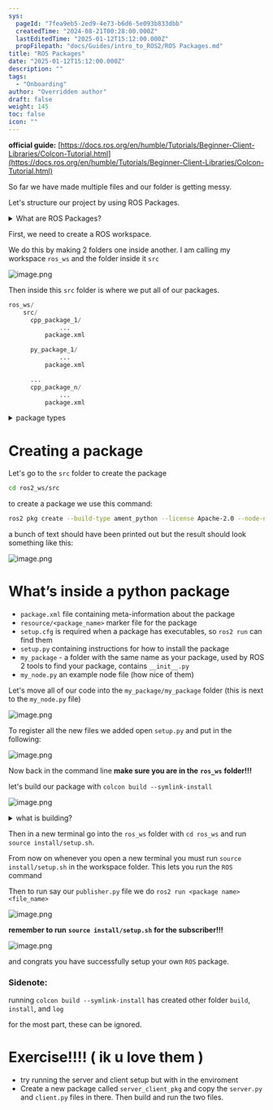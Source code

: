 ```yaml
---
sys:
  pageId: "7fea9eb5-2ed9-4e73-b6d6-5e093b833dbb"
  createdTime: "2024-08-21T00:28:00.000Z"
  lastEditedTime: "2025-01-12T15:12:00.000Z"
  propFilepath: "docs/Guides/intro_to_ROS2/ROS Packages.md"
title: "ROS Packages"
date: "2025-01-12T15:12:00.000Z"
description: ""
tags:
  - "Onboarding"
author: "Overridden author"
draft: false
weight: 145
toc: false
icon: ""
---
```


**official guide:** [https://docs.ros.org/en/humble/Tutorials/Beginner-Client-Libraries/Colcon-Tutorial.html](https://docs.ros.org/en/humble/Tutorials/Beginner-Client-Libraries/Colcon-Tutorial.html)

So far we have made multiple files and our folder is getting messy.

Let's structure our project by using ROS Packages.

<details>

<summary>What are ROS Packages?</summary>

ROS Packages are, as the name implies, packages of code that are highly sharable between ROS developers.

They consist of a folder, `package.xml` file, and source code

```python
      cpp_package_1/
		      ... imagine much code files here ..
          package.xml
```

</details>

First, we need to create a ROS workspace.

We do this by making 2 folders one inside another. I am calling my workspace `ros_ws` and the folder inside it `src`

![image.png](https://prod-files-secure.s3.us-west-2.amazonaws.com/d518164a-d88e-44d1-a4ee-3adb3bd8bce0/70706947-fd18-4537-a67b-e12946812d31/image.png?X-Amz-Algorithm=AWS4-HMAC-SHA256&X-Amz-Content-Sha256=UNSIGNED-PAYLOAD&X-Amz-Credential=ASIAZI2LB466QUGLOKAC%2F20250415%2Fus-west-2%2Fs3%2Faws4_request&X-Amz-Date=20250415T132047Z&X-Amz-Expires=3600&X-Amz-Security-Token=IQoJb3JpZ2luX2VjEKX%2F%2F%2F%2F%2F%2F%2F%2F%2F%2FwEaCXVzLXdlc3QtMiJHMEUCIQCzW7sZL2PvcbjhlAOrV2TsH%2BQbid%2BqxbsPVxiRUPHV9gIgfSGSBbm0c00Nn3xyizmpl1jsPihXfjMEP4Bu7XB4sIIq%2FwMILhAAGgw2Mzc0MjMxODM4MDUiDIwSGy5Gg%2BN2dCoudyrcA5bbI17E14Z7O4oDNdiBy7tJ4eGoF4n1xEnkdawBl7EhPrfYYV5DboZYmfYQxrWaneo9mRz%2FODIKz4Wm96lYC6087A63J8r1OtTWS7pvbHL5Xwa48%2Bv4qArS%2FYxuo1GWHzhKOWFfCC%2B%2BHPJFpgoOHX7aHhAH8e0i313Rbgon%2Fp3b3Qtf2GcA5A%2FHogRtdLM8HMRhSqvf5XgYog1OMmYD%2BYYvYxq9h9pkCDlr1BLzk%2BKt4Bc%2FvL29tFvj9EGA6eJhkC8YpGTMFJH4Th3re2mi8OTMmYKjnSliK6KVXJcXatTVmImxbHtar33umXVbXNZ2uvwaElyFD7M5GszagiUOSObdEG1RqzxukOr%2BhgXXbyqsHNaIqf3JQZtoupYN%2FNBc5dBNGx6Bx9w8cagm1qg0A6xKgE59hxoWBOQr%2FwZv1135qpb9LiRAzY4iOfZcDj16oL8G%2BoblKqD2w%2FzjHrRCZPi21%2FnekXh1Gi%2F968QNi9eJRSSjdDXOpQFSXWrfOW3LHsADk4KmYnljE4u7GgwFbzaTWL%2Bf78HyGtDT5bRTXxuUqBXxKcMjHgofoEnST%2F3LCJspMh3NOknmUcV6vVVIgrccO9dufKRAK%2FM%2BhLU%2FqudBD5c9aan8Oh4hpE0BMPKk%2Bb8GOqUBVMaRRE6CX%2BFt2yG0ZnP2lA8QPFVP8ucFw0UY1c3wE7t6hDEEmmE7Q%2Bt%2Br17mjPyHa%2FIxWdD4KOIJDyVlB3mKgXM%2F349ykn15UK1Od%2BXho2JQ1YtMxsu9HitO9SY74rLyomPr37bwFtCBIkYu5FxgJsqgnQnuqgBr43E1bk6faqP7xdfW1sI6F9s4qsOlJIc74w%2FGFE594lDBBKg3%2BZYp8XZzftgk&X-Amz-Signature=2b83335f0171e375ebec8c6fd1d974843eabfa186f32578848711232d633ede9&X-Amz-SignedHeaders=host&x-id=GetObject)

Then inside this `src` folder is where we put all of our packages.

```python
ros_ws/
    src/
      cpp_package_1/
		      ...
          package.xml

      py_package_1/
		      ...
          package.xml

      ...
      cpp_package_n/
		      ...
          package.xml

```

<details>

<summary>package types</summary>

packages can be either `C++` or python.

the intern file structure is different for each but for this guide we will stick to creating python packages

</details>

# Creating a package

Let's go to the `src` folder to create the package

```bash
cd ros2_ws/src
```

to create a package we use this command:

```bash
ros2 pkg create --build-type ament_python --license Apache-2.0 --node-name my_node my_package
```

a bunch of text should have been printed out but the result should look something like this:

![image.png](https://prod-files-secure.s3.us-west-2.amazonaws.com/d518164a-d88e-44d1-a4ee-3adb3bd8bce0/e6cf1e3f-8512-4a3e-b131-079f800bf3e8/image.png?X-Amz-Algorithm=AWS4-HMAC-SHA256&X-Amz-Content-Sha256=UNSIGNED-PAYLOAD&X-Amz-Credential=ASIAZI2LB466QUGLOKAC%2F20250415%2Fus-west-2%2Fs3%2Faws4_request&X-Amz-Date=20250415T132047Z&X-Amz-Expires=3600&X-Amz-Security-Token=IQoJb3JpZ2luX2VjEKX%2F%2F%2F%2F%2F%2F%2F%2F%2F%2FwEaCXVzLXdlc3QtMiJHMEUCIQCzW7sZL2PvcbjhlAOrV2TsH%2BQbid%2BqxbsPVxiRUPHV9gIgfSGSBbm0c00Nn3xyizmpl1jsPihXfjMEP4Bu7XB4sIIq%2FwMILhAAGgw2Mzc0MjMxODM4MDUiDIwSGy5Gg%2BN2dCoudyrcA5bbI17E14Z7O4oDNdiBy7tJ4eGoF4n1xEnkdawBl7EhPrfYYV5DboZYmfYQxrWaneo9mRz%2FODIKz4Wm96lYC6087A63J8r1OtTWS7pvbHL5Xwa48%2Bv4qArS%2FYxuo1GWHzhKOWFfCC%2B%2BHPJFpgoOHX7aHhAH8e0i313Rbgon%2Fp3b3Qtf2GcA5A%2FHogRtdLM8HMRhSqvf5XgYog1OMmYD%2BYYvYxq9h9pkCDlr1BLzk%2BKt4Bc%2FvL29tFvj9EGA6eJhkC8YpGTMFJH4Th3re2mi8OTMmYKjnSliK6KVXJcXatTVmImxbHtar33umXVbXNZ2uvwaElyFD7M5GszagiUOSObdEG1RqzxukOr%2BhgXXbyqsHNaIqf3JQZtoupYN%2FNBc5dBNGx6Bx9w8cagm1qg0A6xKgE59hxoWBOQr%2FwZv1135qpb9LiRAzY4iOfZcDj16oL8G%2BoblKqD2w%2FzjHrRCZPi21%2FnekXh1Gi%2F968QNi9eJRSSjdDXOpQFSXWrfOW3LHsADk4KmYnljE4u7GgwFbzaTWL%2Bf78HyGtDT5bRTXxuUqBXxKcMjHgofoEnST%2F3LCJspMh3NOknmUcV6vVVIgrccO9dufKRAK%2FM%2BhLU%2FqudBD5c9aan8Oh4hpE0BMPKk%2Bb8GOqUBVMaRRE6CX%2BFt2yG0ZnP2lA8QPFVP8ucFw0UY1c3wE7t6hDEEmmE7Q%2Bt%2Br17mjPyHa%2FIxWdD4KOIJDyVlB3mKgXM%2F349ykn15UK1Od%2BXho2JQ1YtMxsu9HitO9SY74rLyomPr37bwFtCBIkYu5FxgJsqgnQnuqgBr43E1bk6faqP7xdfW1sI6F9s4qsOlJIc74w%2FGFE594lDBBKg3%2BZYp8XZzftgk&X-Amz-Signature=90d85fdefa7a7c3d0dcf746c3b884f806937043a303aa66e239dc12047297d37&X-Amz-SignedHeaders=host&x-id=GetObject)

# What’s inside a python package

- `package.xml` file containing meta-information about the package
- `resource/<package_name>` marker file for the package
- `setup.cfg` is required when a package has executables, so `ros2 run` can find them
- `setup.py` containing instructions for how to install the package
- `my_package` - a folder with the same name as your package, used by ROS 2 tools to find your package, contains `__init__.py`
- `my_node.py` an example node file (how nice of them)

Let's move all of our code into the `my_package/my_package` folder (this is next to the `my_node.py` file)

![image.png](https://prod-files-secure.s3.us-west-2.amazonaws.com/d518164a-d88e-44d1-a4ee-3adb3bd8bce0/9ce58f11-0da9-4d3e-b86d-506a9685d378/image.png?X-Amz-Algorithm=AWS4-HMAC-SHA256&X-Amz-Content-Sha256=UNSIGNED-PAYLOAD&X-Amz-Credential=ASIAZI2LB466QUGLOKAC%2F20250415%2Fus-west-2%2Fs3%2Faws4_request&X-Amz-Date=20250415T132047Z&X-Amz-Expires=3600&X-Amz-Security-Token=IQoJb3JpZ2luX2VjEKX%2F%2F%2F%2F%2F%2F%2F%2F%2F%2FwEaCXVzLXdlc3QtMiJHMEUCIQCzW7sZL2PvcbjhlAOrV2TsH%2BQbid%2BqxbsPVxiRUPHV9gIgfSGSBbm0c00Nn3xyizmpl1jsPihXfjMEP4Bu7XB4sIIq%2FwMILhAAGgw2Mzc0MjMxODM4MDUiDIwSGy5Gg%2BN2dCoudyrcA5bbI17E14Z7O4oDNdiBy7tJ4eGoF4n1xEnkdawBl7EhPrfYYV5DboZYmfYQxrWaneo9mRz%2FODIKz4Wm96lYC6087A63J8r1OtTWS7pvbHL5Xwa48%2Bv4qArS%2FYxuo1GWHzhKOWFfCC%2B%2BHPJFpgoOHX7aHhAH8e0i313Rbgon%2Fp3b3Qtf2GcA5A%2FHogRtdLM8HMRhSqvf5XgYog1OMmYD%2BYYvYxq9h9pkCDlr1BLzk%2BKt4Bc%2FvL29tFvj9EGA6eJhkC8YpGTMFJH4Th3re2mi8OTMmYKjnSliK6KVXJcXatTVmImxbHtar33umXVbXNZ2uvwaElyFD7M5GszagiUOSObdEG1RqzxukOr%2BhgXXbyqsHNaIqf3JQZtoupYN%2FNBc5dBNGx6Bx9w8cagm1qg0A6xKgE59hxoWBOQr%2FwZv1135qpb9LiRAzY4iOfZcDj16oL8G%2BoblKqD2w%2FzjHrRCZPi21%2FnekXh1Gi%2F968QNi9eJRSSjdDXOpQFSXWrfOW3LHsADk4KmYnljE4u7GgwFbzaTWL%2Bf78HyGtDT5bRTXxuUqBXxKcMjHgofoEnST%2F3LCJspMh3NOknmUcV6vVVIgrccO9dufKRAK%2FM%2BhLU%2FqudBD5c9aan8Oh4hpE0BMPKk%2Bb8GOqUBVMaRRE6CX%2BFt2yG0ZnP2lA8QPFVP8ucFw0UY1c3wE7t6hDEEmmE7Q%2Bt%2Br17mjPyHa%2FIxWdD4KOIJDyVlB3mKgXM%2F349ykn15UK1Od%2BXho2JQ1YtMxsu9HitO9SY74rLyomPr37bwFtCBIkYu5FxgJsqgnQnuqgBr43E1bk6faqP7xdfW1sI6F9s4qsOlJIc74w%2FGFE594lDBBKg3%2BZYp8XZzftgk&X-Amz-Signature=deaa5796d02ed782c8ed30fb75f5b16ea8483bdf965a9f3654226abc6164f2c1&X-Amz-SignedHeaders=host&x-id=GetObject)

To register all the new files we added open `setup.py` and put in the following:

![image.png](https://prod-files-secure.s3.us-west-2.amazonaws.com/d518164a-d88e-44d1-a4ee-3adb3bd8bce0/1cd7c262-4cae-4496-9d75-c178537d24a2/image.png?X-Amz-Algorithm=AWS4-HMAC-SHA256&X-Amz-Content-Sha256=UNSIGNED-PAYLOAD&X-Amz-Credential=ASIAZI2LB466QUGLOKAC%2F20250415%2Fus-west-2%2Fs3%2Faws4_request&X-Amz-Date=20250415T132047Z&X-Amz-Expires=3600&X-Amz-Security-Token=IQoJb3JpZ2luX2VjEKX%2F%2F%2F%2F%2F%2F%2F%2F%2F%2FwEaCXVzLXdlc3QtMiJHMEUCIQCzW7sZL2PvcbjhlAOrV2TsH%2BQbid%2BqxbsPVxiRUPHV9gIgfSGSBbm0c00Nn3xyizmpl1jsPihXfjMEP4Bu7XB4sIIq%2FwMILhAAGgw2Mzc0MjMxODM4MDUiDIwSGy5Gg%2BN2dCoudyrcA5bbI17E14Z7O4oDNdiBy7tJ4eGoF4n1xEnkdawBl7EhPrfYYV5DboZYmfYQxrWaneo9mRz%2FODIKz4Wm96lYC6087A63J8r1OtTWS7pvbHL5Xwa48%2Bv4qArS%2FYxuo1GWHzhKOWFfCC%2B%2BHPJFpgoOHX7aHhAH8e0i313Rbgon%2Fp3b3Qtf2GcA5A%2FHogRtdLM8HMRhSqvf5XgYog1OMmYD%2BYYvYxq9h9pkCDlr1BLzk%2BKt4Bc%2FvL29tFvj9EGA6eJhkC8YpGTMFJH4Th3re2mi8OTMmYKjnSliK6KVXJcXatTVmImxbHtar33umXVbXNZ2uvwaElyFD7M5GszagiUOSObdEG1RqzxukOr%2BhgXXbyqsHNaIqf3JQZtoupYN%2FNBc5dBNGx6Bx9w8cagm1qg0A6xKgE59hxoWBOQr%2FwZv1135qpb9LiRAzY4iOfZcDj16oL8G%2BoblKqD2w%2FzjHrRCZPi21%2FnekXh1Gi%2F968QNi9eJRSSjdDXOpQFSXWrfOW3LHsADk4KmYnljE4u7GgwFbzaTWL%2Bf78HyGtDT5bRTXxuUqBXxKcMjHgofoEnST%2F3LCJspMh3NOknmUcV6vVVIgrccO9dufKRAK%2FM%2BhLU%2FqudBD5c9aan8Oh4hpE0BMPKk%2Bb8GOqUBVMaRRE6CX%2BFt2yG0ZnP2lA8QPFVP8ucFw0UY1c3wE7t6hDEEmmE7Q%2Bt%2Br17mjPyHa%2FIxWdD4KOIJDyVlB3mKgXM%2F349ykn15UK1Od%2BXho2JQ1YtMxsu9HitO9SY74rLyomPr37bwFtCBIkYu5FxgJsqgnQnuqgBr43E1bk6faqP7xdfW1sI6F9s4qsOlJIc74w%2FGFE594lDBBKg3%2BZYp8XZzftgk&X-Amz-Signature=fad6926b727d0a5bff831ccd6e6759088e142ec5ec582b5ef9358f2a537a6ea7&X-Amz-SignedHeaders=host&x-id=GetObject)

Now back in the command line **make sure you are in the** **`ros_ws`** **folder!!!**

let's build our package with `colcon build --symlink-install`

![image.png](https://prod-files-secure.s3.us-west-2.amazonaws.com/d518164a-d88e-44d1-a4ee-3adb3bd8bce0/2f2a0d27-b173-48fd-b189-5f5c0ce65619/image.png?X-Amz-Algorithm=AWS4-HMAC-SHA256&X-Amz-Content-Sha256=UNSIGNED-PAYLOAD&X-Amz-Credential=ASIAZI2LB466QUGLOKAC%2F20250415%2Fus-west-2%2Fs3%2Faws4_request&X-Amz-Date=20250415T132047Z&X-Amz-Expires=3600&X-Amz-Security-Token=IQoJb3JpZ2luX2VjEKX%2F%2F%2F%2F%2F%2F%2F%2F%2F%2FwEaCXVzLXdlc3QtMiJHMEUCIQCzW7sZL2PvcbjhlAOrV2TsH%2BQbid%2BqxbsPVxiRUPHV9gIgfSGSBbm0c00Nn3xyizmpl1jsPihXfjMEP4Bu7XB4sIIq%2FwMILhAAGgw2Mzc0MjMxODM4MDUiDIwSGy5Gg%2BN2dCoudyrcA5bbI17E14Z7O4oDNdiBy7tJ4eGoF4n1xEnkdawBl7EhPrfYYV5DboZYmfYQxrWaneo9mRz%2FODIKz4Wm96lYC6087A63J8r1OtTWS7pvbHL5Xwa48%2Bv4qArS%2FYxuo1GWHzhKOWFfCC%2B%2BHPJFpgoOHX7aHhAH8e0i313Rbgon%2Fp3b3Qtf2GcA5A%2FHogRtdLM8HMRhSqvf5XgYog1OMmYD%2BYYvYxq9h9pkCDlr1BLzk%2BKt4Bc%2FvL29tFvj9EGA6eJhkC8YpGTMFJH4Th3re2mi8OTMmYKjnSliK6KVXJcXatTVmImxbHtar33umXVbXNZ2uvwaElyFD7M5GszagiUOSObdEG1RqzxukOr%2BhgXXbyqsHNaIqf3JQZtoupYN%2FNBc5dBNGx6Bx9w8cagm1qg0A6xKgE59hxoWBOQr%2FwZv1135qpb9LiRAzY4iOfZcDj16oL8G%2BoblKqD2w%2FzjHrRCZPi21%2FnekXh1Gi%2F968QNi9eJRSSjdDXOpQFSXWrfOW3LHsADk4KmYnljE4u7GgwFbzaTWL%2Bf78HyGtDT5bRTXxuUqBXxKcMjHgofoEnST%2F3LCJspMh3NOknmUcV6vVVIgrccO9dufKRAK%2FM%2BhLU%2FqudBD5c9aan8Oh4hpE0BMPKk%2Bb8GOqUBVMaRRE6CX%2BFt2yG0ZnP2lA8QPFVP8ucFw0UY1c3wE7t6hDEEmmE7Q%2Bt%2Br17mjPyHa%2FIxWdD4KOIJDyVlB3mKgXM%2F349ykn15UK1Od%2BXho2JQ1YtMxsu9HitO9SY74rLyomPr37bwFtCBIkYu5FxgJsqgnQnuqgBr43E1bk6faqP7xdfW1sI6F9s4qsOlJIc74w%2FGFE594lDBBKg3%2BZYp8XZzftgk&X-Amz-Signature=ace390506bcf0ffebd6d8eaab2ae992ed685ed8a179e8f6a29940a31b0a3fa11&X-Amz-SignedHeaders=host&x-id=GetObject)

<details>

<summary>what is building?</summary>

if you are a CS major at Rose-Hulman you will learn the answer to this in CSSE132

but TLDR; is it combines all the code files into one program that can be run easily 

</details>

Then in a new terminal go into the `ros_ws` folder with `cd ros_ws` and run `source install/setup.sh`. 

From now on whenever you open a new terminal you must run `source install/setup.sh` in the workspace folder. This lets you run the `ROS` command

Then to run say our `publisher.py` file we do `ros2 run <package name> <file_name>`

![image.png](https://prod-files-secure.s3.us-west-2.amazonaws.com/d518164a-d88e-44d1-a4ee-3adb3bd8bce0/4f4b1219-3a44-4632-aa0a-ce3471699f59/image.png?X-Amz-Algorithm=AWS4-HMAC-SHA256&X-Amz-Content-Sha256=UNSIGNED-PAYLOAD&X-Amz-Credential=ASIAZI2LB466QUGLOKAC%2F20250415%2Fus-west-2%2Fs3%2Faws4_request&X-Amz-Date=20250415T132048Z&X-Amz-Expires=3600&X-Amz-Security-Token=IQoJb3JpZ2luX2VjEKX%2F%2F%2F%2F%2F%2F%2F%2F%2F%2FwEaCXVzLXdlc3QtMiJHMEUCIQCzW7sZL2PvcbjhlAOrV2TsH%2BQbid%2BqxbsPVxiRUPHV9gIgfSGSBbm0c00Nn3xyizmpl1jsPihXfjMEP4Bu7XB4sIIq%2FwMILhAAGgw2Mzc0MjMxODM4MDUiDIwSGy5Gg%2BN2dCoudyrcA5bbI17E14Z7O4oDNdiBy7tJ4eGoF4n1xEnkdawBl7EhPrfYYV5DboZYmfYQxrWaneo9mRz%2FODIKz4Wm96lYC6087A63J8r1OtTWS7pvbHL5Xwa48%2Bv4qArS%2FYxuo1GWHzhKOWFfCC%2B%2BHPJFpgoOHX7aHhAH8e0i313Rbgon%2Fp3b3Qtf2GcA5A%2FHogRtdLM8HMRhSqvf5XgYog1OMmYD%2BYYvYxq9h9pkCDlr1BLzk%2BKt4Bc%2FvL29tFvj9EGA6eJhkC8YpGTMFJH4Th3re2mi8OTMmYKjnSliK6KVXJcXatTVmImxbHtar33umXVbXNZ2uvwaElyFD7M5GszagiUOSObdEG1RqzxukOr%2BhgXXbyqsHNaIqf3JQZtoupYN%2FNBc5dBNGx6Bx9w8cagm1qg0A6xKgE59hxoWBOQr%2FwZv1135qpb9LiRAzY4iOfZcDj16oL8G%2BoblKqD2w%2FzjHrRCZPi21%2FnekXh1Gi%2F968QNi9eJRSSjdDXOpQFSXWrfOW3LHsADk4KmYnljE4u7GgwFbzaTWL%2Bf78HyGtDT5bRTXxuUqBXxKcMjHgofoEnST%2F3LCJspMh3NOknmUcV6vVVIgrccO9dufKRAK%2FM%2BhLU%2FqudBD5c9aan8Oh4hpE0BMPKk%2Bb8GOqUBVMaRRE6CX%2BFt2yG0ZnP2lA8QPFVP8ucFw0UY1c3wE7t6hDEEmmE7Q%2Bt%2Br17mjPyHa%2FIxWdD4KOIJDyVlB3mKgXM%2F349ykn15UK1Od%2BXho2JQ1YtMxsu9HitO9SY74rLyomPr37bwFtCBIkYu5FxgJsqgnQnuqgBr43E1bk6faqP7xdfW1sI6F9s4qsOlJIc74w%2FGFE594lDBBKg3%2BZYp8XZzftgk&X-Amz-Signature=d28fd854cbeba03a177b9301603df07c8067e78292c8e2a69d569a221eee726a&X-Amz-SignedHeaders=host&x-id=GetObject)

**remember to run** **`source install/setup.sh`** **for the subscriber!!!**

![image.png](https://prod-files-secure.s3.us-west-2.amazonaws.com/d518164a-d88e-44d1-a4ee-3adb3bd8bce0/02121119-dad4-49ec-8356-c956108b4243/image.png?X-Amz-Algorithm=AWS4-HMAC-SHA256&X-Amz-Content-Sha256=UNSIGNED-PAYLOAD&X-Amz-Credential=ASIAZI2LB466QUGLOKAC%2F20250415%2Fus-west-2%2Fs3%2Faws4_request&X-Amz-Date=20250415T132048Z&X-Amz-Expires=3600&X-Amz-Security-Token=IQoJb3JpZ2luX2VjEKX%2F%2F%2F%2F%2F%2F%2F%2F%2F%2FwEaCXVzLXdlc3QtMiJHMEUCIQCzW7sZL2PvcbjhlAOrV2TsH%2BQbid%2BqxbsPVxiRUPHV9gIgfSGSBbm0c00Nn3xyizmpl1jsPihXfjMEP4Bu7XB4sIIq%2FwMILhAAGgw2Mzc0MjMxODM4MDUiDIwSGy5Gg%2BN2dCoudyrcA5bbI17E14Z7O4oDNdiBy7tJ4eGoF4n1xEnkdawBl7EhPrfYYV5DboZYmfYQxrWaneo9mRz%2FODIKz4Wm96lYC6087A63J8r1OtTWS7pvbHL5Xwa48%2Bv4qArS%2FYxuo1GWHzhKOWFfCC%2B%2BHPJFpgoOHX7aHhAH8e0i313Rbgon%2Fp3b3Qtf2GcA5A%2FHogRtdLM8HMRhSqvf5XgYog1OMmYD%2BYYvYxq9h9pkCDlr1BLzk%2BKt4Bc%2FvL29tFvj9EGA6eJhkC8YpGTMFJH4Th3re2mi8OTMmYKjnSliK6KVXJcXatTVmImxbHtar33umXVbXNZ2uvwaElyFD7M5GszagiUOSObdEG1RqzxukOr%2BhgXXbyqsHNaIqf3JQZtoupYN%2FNBc5dBNGx6Bx9w8cagm1qg0A6xKgE59hxoWBOQr%2FwZv1135qpb9LiRAzY4iOfZcDj16oL8G%2BoblKqD2w%2FzjHrRCZPi21%2FnekXh1Gi%2F968QNi9eJRSSjdDXOpQFSXWrfOW3LHsADk4KmYnljE4u7GgwFbzaTWL%2Bf78HyGtDT5bRTXxuUqBXxKcMjHgofoEnST%2F3LCJspMh3NOknmUcV6vVVIgrccO9dufKRAK%2FM%2BhLU%2FqudBD5c9aan8Oh4hpE0BMPKk%2Bb8GOqUBVMaRRE6CX%2BFt2yG0ZnP2lA8QPFVP8ucFw0UY1c3wE7t6hDEEmmE7Q%2Bt%2Br17mjPyHa%2FIxWdD4KOIJDyVlB3mKgXM%2F349ykn15UK1Od%2BXho2JQ1YtMxsu9HitO9SY74rLyomPr37bwFtCBIkYu5FxgJsqgnQnuqgBr43E1bk6faqP7xdfW1sI6F9s4qsOlJIc74w%2FGFE594lDBBKg3%2BZYp8XZzftgk&X-Amz-Signature=b84567c5cc23506be4eb9108a8620eaa9e1fae3f04ee7b72f7e8afe3d55b1f77&X-Amz-SignedHeaders=host&x-id=GetObject)

and congrats you have successfully setup your own `ROS` package.

### Sidenote:

running `colcon build --symlink-install` has created other folder `build`, `install`, and `log`

for the most part, these can be ignored.

# Exercise!!!! ( ik u love them )

- try running the server and client setup but with in the enviroment
- Create a new package called `server_client_pkg` and copy the `server.py` and `client.py` files in there. Then build and run the two files.
